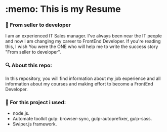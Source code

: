 <br/>
<h1>:memo: This is my Resume</h1>

### :woman: From seller to developer

I am an experienced IT Sales manager. I've always been near the IT people and now I am changing my career to FrontEnd Developer. If you're reading this, I wish You were the ONE who will help me to write the success story "From seller to developer".

### :mag: About this repo:

In this repository, you will find information about my job experience and all information about my courses and making effort to become a FrontEnd Developer.

### :rocket: For this project i used:

- node.js.
- Automate toolkit gulp: browser-sync, gulp-autoprefixer, gulp-sass.
- Swiper.js framework.

